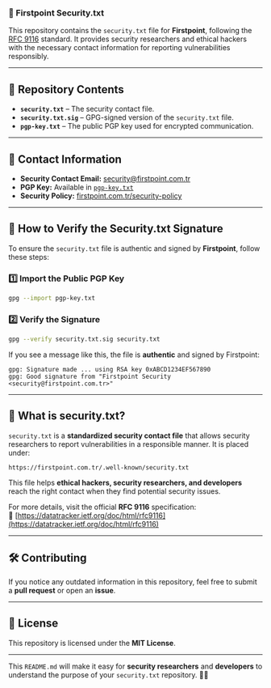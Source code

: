 ### **📜 Firstpoint Security.txt**  
This repository contains the `security.txt` file for **Firstpoint**, following the [RFC 9116](https://datatracker.ietf.org/doc/html/rfc9116) standard. It provides security researchers and ethical hackers with the necessary contact information for reporting vulnerabilities responsibly.

---

## **📂 Repository Contents**
- **`security.txt`** – The security contact file.  
- **`security.txt.sig`** – GPG-signed version of the `security.txt` file.  
- **`pgp-key.txt`** – The public PGP key used for encrypted communication.  

---

## **📩 Contact Information**
- **Security Contact Email:** [security@firstpoint.com.tr](mailto:security@firstpoint.com.tr)  
- **PGP Key:** Available in [`pgp-key.txt`](pgp-key.txt)  
- **Security Policy:** [firstpoint.com.tr/security-policy](https://firstpoint.com.tr/security-policy)  
---

## **🔑 How to Verify the Security.txt Signature**
To ensure the `security.txt` file is authentic and signed by **Firstpoint**, follow these steps:

### **1️⃣ Import the Public PGP Key**
```sh
gpg --import pgp-key.txt
```

### **2️⃣ Verify the Signature**
```sh
gpg --verify security.txt.sig security.txt
```

If you see a message like this, the file is **authentic** and signed by Firstpoint:

```
gpg: Signature made ... using RSA key 0xABCD1234EF567890
gpg: Good signature from "Firstpoint Security <security@firstpoint.com.tr>"
```

---

## **📌 What is security.txt?**
`security.txt` is a **standardized security contact file** that allows security researchers to report vulnerabilities in a responsible manner. It is placed under:

```
https://firstpoint.com.tr/.well-known/security.txt
```

This file helps **ethical hackers, security researchers, and developers** reach the right contact when they find potential security issues.

For more details, visit the official **RFC 9116** specification:  
📖 [https://datatracker.ietf.org/doc/html/rfc9116](https://datatracker.ietf.org/doc/html/rfc9116)

---

## **🛠️ Contributing**
If you notice any outdated information in this repository, feel free to submit a **pull request** or open an **issue**.

---

## **📜 License**
This repository is licensed under the **MIT License**.

---

This `README.md` will make it easy for **security researchers** and **developers** to understand the purpose of your `security.txt` repository. 🚀🔐

